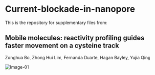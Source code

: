 # Current-blockade-in-nanopore

This is the repository for supplementary files from:

## Mobile molecules: reactivity profiling guides faster movement on a cysteine track
Zonghua Bo, Zhong Hui Lim, Fernanda Duarte, Hagan Bayley, Yujia Qing

![Image-01](https://user-images.githubusercontent.com/46780283/212736040-6e44f463-bfcf-4d19-8034-d783b864024a.png)
